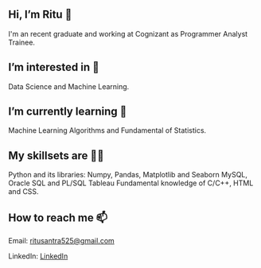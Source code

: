 ## Hi, I’m Ritu 👋

I'm an recent graduate and working at Cognizant as Programmer Analyst Trainee.

## I’m interested in 👀

Data Science and Machine Learning.

## I’m currently learning 🌱

Machine Learning Algorithms and Fundamental of Statistics.

## My skillsets are 👩‍💻 

Python and its libraries: Numpy, Pandas, Matplotlib and Seaborn
MySQL, Oracle SQL and PL/SQL
Tableau
Fundamental knowledge of C/C++, HTML and CSS.

## How to reach me 📫

Email: ritusantra525@gmail.com


LinkedIn: [LinkedIn](https://www.linkedin.com/in/ritusantra/)

<!---
ritusantra/ritusantra is a ✨ special ✨ repository because its `README.md` (this file) appears on your GitHub profile.
You can click the Preview link to take a look at your changes.
--->
